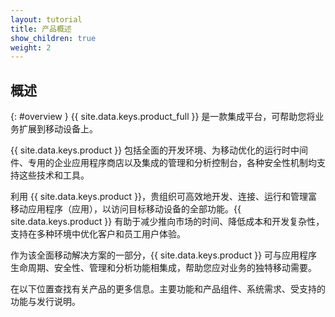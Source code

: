 ```yaml
---
layout: tutorial
title: 产品概述
show_children: true
weight: 2
---
```

<!-- NLS_CHARSET=UTF-8 -->
## 概述
{: #overview }
{{ site.data.keys.product_full }} 是一款集成平台，可帮助您将业务扩展到移动设备上。

{{ site.data.keys.product }} 包括全面的开发环境、为移动优化的运行时中间件、专用的企业应用程序商店以及集成的管理和分析控制台，各种安全性机制均支持这些技术和工具。

利用 {{ site.data.keys.product }}，贵组织可高效地开发、连接、运行和管理富移动应用程序（应用），以访问目标移动设备的全部功能。{{ site.data.keys.product }} 有助于减少推向市场的时间、降低成本和开发复杂性，支持在多种环境中优化客户和员工用户体验。

作为该全面移动解决方案的一部分，{{ site.data.keys.product }} 可与应用程序生命周期、安全性、管理和分析功能相集成，帮助您应对业务的独特移动需要。

在以下位置查找有关产品的更多信息。主要功能和产品组件、系统需求、受支持的功能与发行说明。

